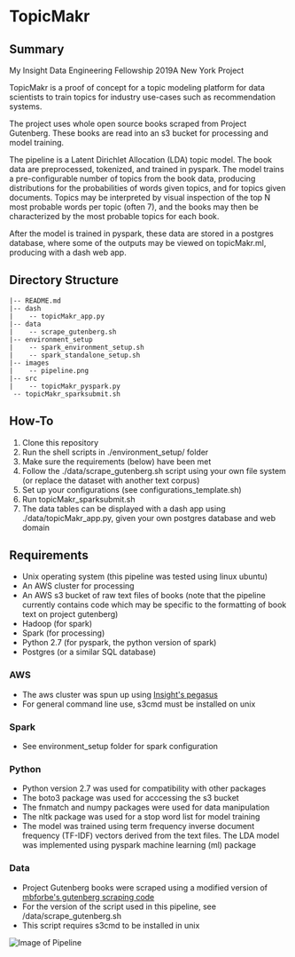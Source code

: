# TopicMakr

## Summary
My Insight Data Engineering Fellowship 2019A New York Project  
  
TopicMakr is a proof of concept for a topic modeling platform for data scientists to train topics for industry use-cases such as recommendation systems.  
  
The project uses whole open source books scraped from Project Gutenberg. These books are read into an s3 bucket for processing and model training.  
  
The pipeline is a Latent Dirichlet Allocation (LDA) topic model. The book data are preprocessed, tokenized, and trained in pyspark. The model trains a pre-configurable number of topics from the book data, producing distributions for the probabilities of words given topics, and for topics given documents. Topics may be interpreted by visual inspection of the top N most probable words per topic (often 7), and the books may then be characterized by the most probable topics for each book.  
  
After the model is trained in pyspark, these data are stored in a postgres database, where some of the outputs may be viewed on topicMakr.ml, producing with a dash web app.      

## Directory Structure
    |-- README.md
    |-- dash
    |    -- topicMakr_app.py
    |-- data
    |    -- scrape_gutenberg.sh
    |-- environment_setup
    |    -- spark_environment_setup.sh
    |    -- spark_standalone_setup.sh
    |-- images
    |    -- pipeline.png
    |-- src
    |    -- topicMakr_pyspark.py
     -- topicMakr_sparksubmit.sh

## How-To
1. Clone this repository
2. Run the shell scripts in ./environment_setup/ folder
3. Make sure the requirements (below) have been met
4. Follow the ./data/scrape_gutenberg.sh script using your own file system (or replace the dataset with another text corpus)
5. Set up your configurations (see configurations_template.sh) 
6. Run topicMakr_sparksubmit.sh
7. The data tables can be displayed with a dash app using ./data/topicMakr_app.py, given your own postgres database and web domain
  
## Requirements  
* Unix operating system (this pipeline was tested using linux ubuntu)  
* An AWS cluster for processing  
* An AWS s3 bucket of raw text files of books (note that the pipeline currently contains code which may be specific to the formatting of book text on project gutenberg)  
* Hadoop (for spark)  
* Spark (for processing)  
* Python 2.7 (for pyspark, the python version of spark)  
* Postgres (or a similar SQL database)  
  
### AWS  
* The aws cluster was spun up using [Insight's pegasus](https://github.com/InsightDataScience/pegasus)  
* For general command line use, s3cmd must be installed on unix  
  
### Spark  
* See environment_setup folder for spark configuration  

### Python  
* Python version 2.7 was used for compatibility with other packages  
* The boto3 package was used for acccessing the s3 bucket  
* The fnmatch and numpy packages were used for data manipulation  
* The nltk package was used for a stop word list for model training  
* The model was trained using term frequency inverse document frequency (TF-IDF) vectors derived from the text files. The LDA model was implemented using pyspark machine learning (ml) package  
  
### Data  
* Project Gutenberg books were scraped using a modified version of [mbforbe's gutenberg scraping code](https://gist.github.com/mbforbes/cee3fd5bb3a797b059524fe8c8ccdc2b)  
* For the version of the script used in this pipeline, see /data/scrape_gutenberg.sh  
* This script requires s3cmd to be installed in unix 
  
![Image of Pipeline](https://github.com/maxcan7/TopicMakr/blob/master/images/pipeline.png)
